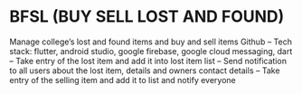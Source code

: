 # BFSL (BUY SELL LOST AND FOUND)


Manage college’s lost and found items and buy and sell items Github
– Tech stack: flutter, android studio, google firebase, google cloud messaging, dart
– Take entry of the lost item and add it into lost item list
– Send notification to all users about the lost item, details and owners contact details
– Take entry of the selling item and add it to list and notify everyone
